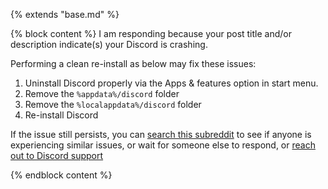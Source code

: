 {% extends "base.md" %}

{% block content %}
I am responding because your post title and/or description indicate(s) your Discord is crashing.

Performing a clean re-install as below may fix these issues:

1. Uninstall Discord properly via the Apps & features option in start menu.
2. Remove the `%appdata%/discord` folder
3. Remove the `%localappdata%/discord` folder
4. Re-install Discord

If the issue still persists, you can [search this subreddit](https://reddit.com/r/discordapp/search?q=&restrict_sr=on&include_over_18=on&sort=relevance&t=all) to see if anyone is experiencing similar issues, or wait for someone else to respond, or [reach out to Discord support](https://dis.gd/support)

{% endblock content %}
